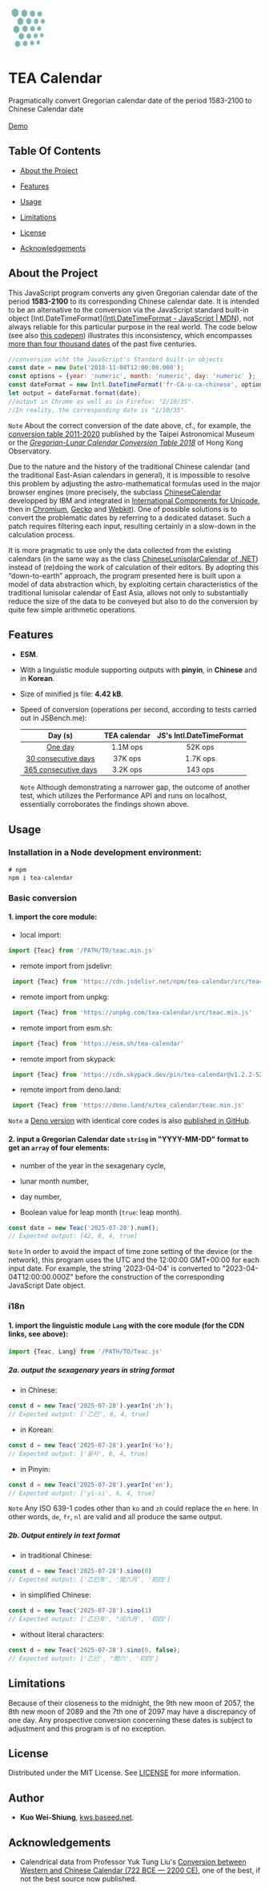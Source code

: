 <br/>
<p text-align="center">
  <a href="banner.png">
    <img src="banner.png" alt="Logo" width="80" height="80">
  </a>
</p>
<h1 text-align="center">TEA Calendar</h1>

<p text-align="center">
    Pragmatically convert Gregorian calendar date of the period 1583-2100 to Chinese Calendar date
        <br/>
    <br/>
<a href="https://codepen.io/kws/pen/KKrjrEy">Demo</a>
  <br/>
</p>

## Table Of Contents

- [About the Project](#about-the-project)

- [Features](#features)

- [Usage](#usage)

- [Limitations](#limitations)

- [License](#license)

- [Acknowledgements](#acknowledgements)

## About the Project

This JavaScript program converts any given Gregorian calendar date of the period **1583-2100** to its corresponding Chinese calendar date. It is intended to be an alternative to the conversion via the JavaScript standard built-in object [Intl.DateTimeFormat]([Intl.DateTimeFormat - JavaScript | MDN](https://developer.mozilla.org/en-US/docs/Web/JavaScript/Reference/Global_Objects/Intl/DateTimeFormat)), not always reliable for this particular purpose in the real world. The code below (see also [this codepen](https://codepen.io/kws/pen/BaGjaPj)) illustrates this inconsistency, which encompasses [more than four thousand dates](https://github.com/uranus-aqua/uranus-aqua.github.io/blob/355155cab0f9a93785fd8e7055ce9cd4b6f8a973/traditional-chinese-calendar-problems-in-js-engins-conversion.md) of the past five centuries. 

```js
//conversion wiht the JavaScript's Standard built-in objects
const date = new Date('2018-11-08T12:00:00.000');
const options = {year: 'numeric', month: 'numeric', day: 'numeric' };
const dateFormat = new Intl.DateTimeFormat('fr-CA-u-ca-chinese', options);
let output = dateFormat.format(date);
//output in Chrome as well as in Firefox: "2/10/35".
//In reality, the corresponding date is "1/10/35".
```

`Note` About the correct conversion of the date above, cf., for example, the [conversion table 2011-2020](https://web.archive.org/web/20230824102033/https://www-ws.gov.taipei/Download.ashx?u=LzAwMS9VcGxvYWQvNDM5L3JlbGZpbGUvNDc1NTcvNzk3MDY5OS9mODNkY2RmOC00NDY2LTQ5MzktYjQ2Mi1kMjg3N2JlNzQzOWQucGRm&n=5ZyL6L6y5puGMjAxMS0yMDIwLnBkZg%3D%3D&icon=..pdf) published by the Taipei Astronomical Museum or the [*Gregorian-Lunar Calendar Conversion Table 2018*](https://web.archive.org/web/20230824104025/https://www.hko.gov.hk/en/gts/time/calendar/pdf/files/2018e.pdf) of Hong Kong Observatory.

Due to the nature and the history of the traditional Chinese calendar (and the traditional East-Asian calendars in general), it is impossible to resolve this problem by adjusting the astro-mathematical formulas used in the major browser engines (more precisely, the subclass [ChineseCalendar](https://github.com/unicode-org/icu/blob/a56dde820dc35665a66f2e9ee8ba58e75049b668/icu4c/source/i18n/chnsecal.cpp)  developped by IBM and integrated in [International Components for Unicode](https://icu.unicode.org/), then in [Chromium](https://chromium.googlesource.com/chromium/deps/icu.git/+/985b9a6f70e13f3db741fed121e4dcc3046ad494/source/i18n/chnsecal.cpp), [Gecko](https://github.com/mozilla/gecko-dev/blob/7a36a26eb0c4c1eb7351f389a0fd84e7ab6ae7fe/intl/icu/source/i18n/chnsecal.h#L9) and [Webkit](https://github.com/WebKit/WebKit/blob/d9f5ea75d6257fa10cbfc0bfb2a2a8d69478f1f9/Source/WTF/icu/unicode/ucal.h)). One of possible solutions is to convert the problematic dates by referring to a dedicated dataset. Such a patch requires filtering each input, resulting certainly in a slow-down in the calculation process.

It is more pragmatic to use only the data collected from the existing calendars (in the same way as the class [ChineseLunisolarCalendar of .NET](https://github.com/dotnet/runtime/blob/5a6d5ef9a9a994e58e48fa22f381d87bc20ca84e/src/libraries/System.Private.CoreLib/src/System/Globalization/ChineseLunisolarCalendar.cs#L14)) instead of (re)doing the work of calculation of their editors. By adopting this “down-to-earth” approach, the program presented here is built upon a model of data abstraction which, by exploiting certain characteristics of the traditional lunisolar calendar of East Asia, allows not only to substantially reduce the size of the data to be conveyed but also to do the conversion by quite few simple arithmetic operations.

## Features

- **ESM**.

- With a linguistic module supporting outputs with **pinyin**, in **Chinese** and in **Korean**.

- Size of minified js file: **4.42 kB**.

- Speed of conversion (operations per second, according to tests carried out in JSBench.me):
  
  | Day (s)                                         | TEA calendar | JS's Intl.DateTimeFormat |
  |:-----------------------------------------------:|:------------:|:------------------------:|
  | [One day](img/performance_1.png)                | 1.1M ops     | 52K ops                  |
  | [30 consecutive days](img/performance_30.png)   | 37K ops      | 1.7K ops                 |
  | [365 consecutive days](img/performance_365.png) | 3.2K ops     | 143 ops                  |
  
  `Note` Although demonstrating a narrower gap, the outcome of another test, which utilizes the Performance API and runs on localhost, essentially corroborates the findings shown above.

## Usage

### Installation in a Node development environment:

```shell
# npm
npm i tea-calendar
```

### Basic conversion

#### 1. import the core module:

- local import:

```js
import {Teac} from '/PATH/TO/teac.min.js'
```

- remote import from jsdelivr:

```js
 import {Teac} from 'https://cdn.jsdelivr.net/npm/tea-calendar/src/teac.min.js'
```

- remote import from unpkg:

```js
 import {Teac} from 'https://unpkg.com/tea-calendar/src/teac.min.js'
```

- remote import from esm.sh:

```js
 import {Teac} from 'https://esm.sh/tea-calendar'
```

- remote import from skypack:

```js
 import {Teac} from 'https://cdn.skypack.dev/pin/tea-calendar@v1.2.2-52FdYM1pHS1geiE67Q2Z/mode=imports,min/optimized/tea-calendar.js'
```

- remote import from deno.land:

```js
 import {Teac} from 'https://deno.land/x/tea_calendar/teac.min.js'
```

`Note` a [Deno version](https://deno.land/x/tea_calendar) with identical core codes is also [published in GitHub](https://github.com/uranus-aqua/tea-calendar-with-deno).

#### 2. input a Gregorian Calendar date `string` in "YYYY-MM-DD" format to get an `array` of four elements:

- number of the year in the sexagenary cycle,

- lunar month number,

- day number,

- Boolean value for leap month (`true`: leap month).

```js
const date = new Teac('2025-07-28').num();
// Expected output: [42, 6, 4, true] 
```

`Note` In order to avoid the impact of time zone setting of the device (or the network), this program uses the UTC and the 12:00:00 GMT+00:00 for each input date. For example, the string '2023-04-04' is converted to "2023-04-04T12:00:00.000Z" before the construction of the corresponding JavaScript Date object.

### i18n

#### 1. import the linguistic module `Lang` with the core module (for the CDN links, see above):

```js
import {Teac, Lang} from '/PATH/TO/Teac.js'
```

##### 2a. output the sexagenary years in string format

- in Chinese:

```js
const d = new Teac('2025-07-28').yearIn('zh');
// Expected output: ['乙巳', 6, 4, true] 
```

- in Korean:

```javascript
const d = new Teac('2025-07-28').yearIn('ko');
// Expected output: ['을사', 6, 4, true] 
```

- in Pinyin:

```javascript
const d = new Teac('2025-07-28').yearIn('en');
// Expected output: ['yi-si', 6, 4, true] 
```

`Note`  Any ISO 639-1 codes other than `ko` and `zh` could replace the `en` here. In other words, `de`, `fr`, `nl` are  valid and all produce the same output. 

##### 2b. Output entirely in text format

- in traditional Chinese:

```js
const d = new Teac('2025-07-28').sino(0)
// Expected output: ['乙巳年', '閏六月', '初四'] 
```

- in simplified Chinese:

```js
const d = new Teac('2025-07-28').sino(1)
// Expected output: ['乙巳年', "闰六月', '初四']
```

- without literal characters:

```js
const d = new Teac('2025-07-28').sino(0, false);
// Expected output: ['乙巳', "閏六', '初四']
```

## Limitations

Because of their closeness to the midnight, the 9th new moon of 2057, the 8th new moon of 2089 and the 7th one of 2097 may have a discrepancy of one day. Any prospective conversion concerning these dates is subject to adjustment and this program is of no exception.

## License

Distributed under the MIT License. See [LICENSE](./LICENSE) for more information.

## Author

* **Kuo Wei-Shiung**, [kws.baseed.net](http://kws.baseed.net).

## Acknowledgements

* Calendrical data from Professor Yuk Tung Liu's [Conversion between Western and Chinese Calendar (722 BCE — 2200 CE)](https://ytliu0.github.io/ChineseCalendar/index.html), one of the best, if not the best source now published.
